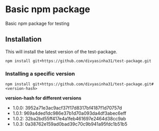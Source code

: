 # Basic npm package

Basic npm package for testing

## Installation
This will install the latest version of the test-package.
```
npm install git+https://github.com/divyasinha31/test-package.git
```

### Installing a specific version
```
npm install git+https://github.com/divyasinha31/test-package.git#<version-hash>
```

**version-hash for different versions**
- 1.0.0: 3952a71e3ac9acf37f17d8317bf4187f1d70757d
- 1.0.1: 969a4ded1dc986e37b1d70a093da4df3abec6eff
- 1.0.2: 32ba2bd55ff417e4a1feb461697e2464d38cc9ab
- 1.0.3: 0a38762e159ad0bad39c70c9b941a95fdc1b51b5